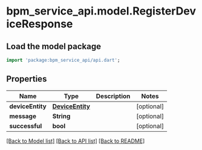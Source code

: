 # bpm_service_api.model.RegisterDeviceResponse

## Load the model package
```dart
import 'package:bpm_service_api/api.dart';
```

## Properties
Name | Type | Description | Notes
------------ | ------------- | ------------- | -------------
**deviceEntity** | [**DeviceEntity**](DeviceEntity.md) |  | [optional] 
**message** | **String** |  | [optional] 
**successful** | **bool** |  | [optional] 

[[Back to Model list]](../README.md#documentation-for-models) [[Back to API list]](../README.md#documentation-for-api-endpoints) [[Back to README]](../README.md)


